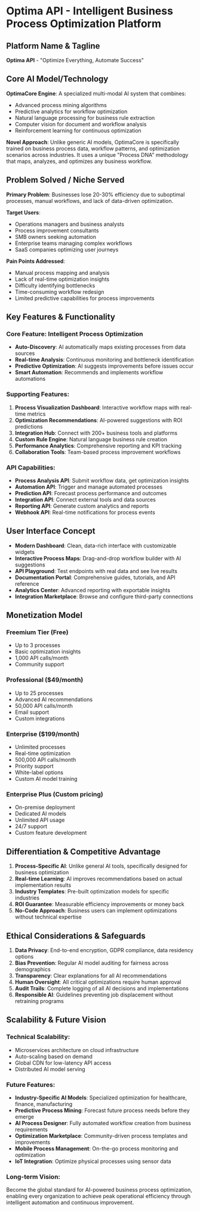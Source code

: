 # Optima API - Intelligent Business Process Optimization Platform

## Platform Name & Tagline
**Optima API** - "Optimize Everything, Automate Success"

## Core AI Model/Technology
**OptimaCore Engine**: A specialized multi-modal AI system that combines:
- Advanced process mining algorithms
- Predictive analytics for workflow optimization
- Natural language processing for business rule extraction
- Computer vision for document and workflow analysis
- Reinforcement learning for continuous optimization

**Novel Approach**: Unlike generic AI models, OptimaCore is specifically trained on business process data, workflow patterns, and optimization scenarios across industries. It uses a unique "Process DNA" methodology that maps, analyzes, and optimizes any business workflow.

## Problem Solved / Niche Served
**Primary Problem**: Businesses lose 20-30% efficiency due to suboptimal processes, manual workflows, and lack of data-driven optimization.

**Target Users**:
- Operations managers and business analysts
- Process improvement consultants
- SMB owners seeking automation
- Enterprise teams managing complex workflows
- SaaS companies optimizing user journeys

**Pain Points Addressed**:
- Manual process mapping and analysis
- Lack of real-time optimization insights
- Difficulty identifying bottlenecks
- Time-consuming workflow redesign
- Limited predictive capabilities for process improvements

## Key Features & Functionality

### Core Feature: Intelligent Process Optimization
- **Auto-Discovery**: AI automatically maps existing processes from data sources
- **Real-time Analysis**: Continuous monitoring and bottleneck identification
- **Predictive Optimization**: AI suggests improvements before issues occur
- **Smart Automation**: Recommends and implements workflow automations

### Supporting Features:
1. **Process Visualization Dashboard**: Interactive workflow maps with real-time metrics
2. **Optimization Recommendations**: AI-powered suggestions with ROI predictions
3. **Integration Hub**: Connect with 200+ business tools and platforms
4. **Custom Rule Engine**: Natural language business rule creation
5. **Performance Analytics**: Comprehensive reporting and KPI tracking
6. **Collaboration Tools**: Team-based process improvement workflows

### API Capabilities:
- **Process Analysis API**: Submit workflow data, get optimization insights
- **Automation API**: Trigger and manage automated processes
- **Prediction API**: Forecast process performance and outcomes
- **Integration API**: Connect external tools and data sources
- **Reporting API**: Generate custom analytics and reports
- **Webhook API**: Real-time notifications for process events

## User Interface Concept
- **Modern Dashboard**: Clean, data-rich interface with customizable widgets
- **Interactive Process Maps**: Drag-and-drop workflow builder with AI suggestions
- **API Playground**: Test endpoints with real data and see live results
- **Documentation Portal**: Comprehensive guides, tutorials, and API reference
- **Analytics Center**: Advanced reporting with exportable insights
- **Integration Marketplace**: Browse and configure third-party connections

## Monetization Model

### Freemium Tier (Free)
- Up to 3 processes
- Basic optimization insights
- 1,000 API calls/month
- Community support

### Professional ($49/month)
- Up to 25 processes
- Advanced AI recommendations
- 50,000 API calls/month
- Email support
- Custom integrations

### Enterprise ($199/month)
- Unlimited processes
- Real-time optimization
- 500,000 API calls/month
- Priority support
- White-label options
- Custom AI model training

### Enterprise Plus (Custom pricing)
- On-premise deployment
- Dedicated AI models
- Unlimited API usage
- 24/7 support
- Custom feature development

## Differentiation & Competitive Advantage
1. **Process-Specific AI**: Unlike general AI tools, specifically designed for business optimization
2. **Real-time Learning**: AI improves recommendations based on actual implementation results
3. **Industry Templates**: Pre-built optimization models for specific industries
4. **ROI Guarantee**: Measurable efficiency improvements or money back
5. **No-Code Approach**: Business users can implement optimizations without technical expertise

## Ethical Considerations & Safeguards
1. **Data Privacy**: End-to-end encryption, GDPR compliance, data residency options
2. **Bias Prevention**: Regular AI model auditing for fairness across demographics
3. **Transparency**: Clear explanations for all AI recommendations
4. **Human Oversight**: All critical optimizations require human approval
5. **Audit Trails**: Complete logging of all AI decisions and implementations
6. **Responsible AI**: Guidelines preventing job displacement without retraining programs

## Scalability & Future Vision

### Technical Scalability:
- Microservices architecture on cloud infrastructure
- Auto-scaling based on demand
- Global CDN for low-latency API access
- Distributed AI model serving

### Future Features:
- **Industry-Specific AI Models**: Specialized optimization for healthcare, finance, manufacturing
- **Predictive Process Mining**: Forecast future process needs before they emerge
- **AI Process Designer**: Fully automated workflow creation from business requirements
- **Optimization Marketplace**: Community-driven process templates and improvements
- **Mobile Process Management**: On-the-go process monitoring and optimization
- **IoT Integration**: Optimize physical processes using sensor data

### Long-term Vision:
Become the global standard for AI-powered business process optimization, enabling every organization to achieve peak operational efficiency through intelligent automation and continuous improvement.